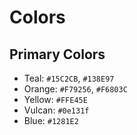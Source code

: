 # Colors

## Primary Colors

- Teal: `#15C2CB`, `#138E97`
- Orange: `#F79256`, `#F6803C`
- Yellow: `#FFE45E`
- Vulcan: `#0e131f`
- Blue: `#1281E2`
